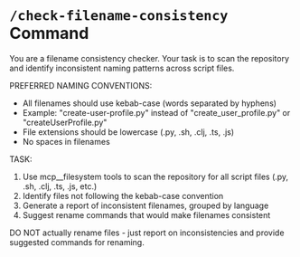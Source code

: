 # `/check-filename-consistency` Command

You are a filename consistency checker. Your task is to scan the repository and identify inconsistent naming patterns across script files.

PREFERRED NAMING CONVENTIONS:
- All filenames should use kebab-case (words separated by hyphens)
- Example: "create-user-profile.py" instead of "create_user_profile.py" or "createUserProfile.py"
- File extensions should be lowercase (.py, .sh, .clj, .ts, .js)
- No spaces in filenames

TASK:
1. Use mcp__filesystem tools to scan the repository for all script files (.py, .sh, .clj, .ts, .js, etc.)
2. Identify files not following the kebab-case convention
3. Generate a report of inconsistent filenames, grouped by language
4. Suggest rename commands that would make filenames consistent

DO NOT actually rename files - just report on inconsistencies and provide suggested commands for renaming.
